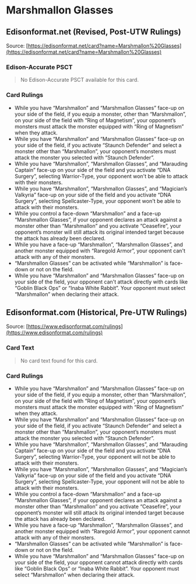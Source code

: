 # Marshmallon Glasses

## Edisonformat.net (Revised, Post-UTW Rulings)

Source: [https://edisonformat.net/card?name=Marshmallon%20Glasses](https://edisonformat.net/card?name=Marshmallon%20Glasses)

### Edison-Accurate PSCT

> No Edison-Accurate PSCT available for this card.

### Card Rulings

*   While you have “Marshmallon” and “Marshmallon Glasses” face-up on your side of the field, if you equip a monster, other than “Marshmallon”, on your side of the field with “Ring of Magnetism”, your opponent’s monsters must attack the monster equipped with “Ring of Magnetism” when they attack.
*   While you have “Marshmallon” and “Marshmallon Glasses” face-up on your side of the field, if you activate “Staunch Defender” and select a monster other than “Marshmallon”, your opponent’s monsters must attack the monster you selected with “Staunch Defender”.
*   While you have “Marshmallon”, “Marshmallon Glasses”, and “Marauding Captain” face-up on your side of the field and you activate “DNA Surgery”, selecting Warrior-Type, your opponent won't be able to attack with their monsters.
*   While you have “Marshmallon”, “Marshmallon Glasses”, and “Magician’s Valkyria” face-up on your side of the field and you activate “DNA Surgery”, selecting Spellcaster-Type, your opponent won't be able to attack with their monsters.
*   While you control a face-down “Marshmallon” and a face-up “Marshmallon Glasses”, if your opponent declares an attack against a monster other than “Marshmallon” and you activate “Ceasefire”, your opponent’s monster will still attack its original intended target because the attack has already been declared.
*   While you have a face-up “Marshmallon”, “Marshmallon Glasses”, and another monster equipped with “Raregold Armor”, your opponent can't attack with any of their monsters.
*   “Marshmallon Glasses” can be activated while “Marshmallon” is face-down or not on the field.
*   While you have “Marshmallon” and “Marshmallon Glasses” face-up on your side of the field, your opponent can't attack directly with cards like “Goblin Black Ops” or “Inaba White Rabbit”. Your opponent must select “Marshmallon” when declaring their attack.


## Edisonformat.com (Historical, Pre-UTW Rulings)

Source: [https://www.edisonformat.com/rulings](https://www.edisonformat.com/rulings)

### Card Text

> No card text found for this card.

### Card Rulings

*   While you have “Marshmallon” and “Marshmallon Glasses” face-up on your side of the field, if you equip a monster, other than “Marshmallon”, on your side of the field with “Ring of Magnetism”, your opponent’s monsters must attack the monster equipped with “Ring of Magnetism” when they attack.
*   While you have “Marshmallon” and “Marshmallon Glasses” face-up on your side of the field, if you activate “Staunch Defender” and select a monster other than “Marshmallon”, your opponent’s monsters must attack the monster you selected with “Staunch Defender”.
*   While you have “Marshmallon”, “Marshmallon Glasses”, and “Marauding Captain” face-up on your side of the field and you activate “DNA Surgery”, selecting Warrior-Type, your opponent will not be able to attack with their monsters.
*   While you have “Marshmallon”, “Marshmallon Glasses”, and “Magician’s Valkyria” face-up on your side of the field and you activate “DNA Surgery”, selecting Spellcaster-Type, your opponent will not be able to attack with their monsters.
*   While you control a face-down “Marshmallon” and a face-up “Marshmallon Glasses”, if your opponent declares an attack against a monster other than “Marshmallon” and you activate “Ceasefire”, your opponent’s monster will still attack its original intended target because the attack has already been declared.
*   While you have a face-up “Marshmallon”, “Marshmallon Glasses”, and another monster equipped with “Raregold Armor”, your opponent cannot attack with any of their monsters.
*   “Marshmallon Glasses” can be activated while “Marshmallon” is face-down or not on the field.
*   While you have “Marshmallon” and “Marshmallon Glasses” face-up on your side of the field, your opponent cannot attack directly with cards like “Goblin Black Ops” or “Inaba White Rabbit”. Your opponent must select “Marshmallon” when declaring their attack.


